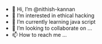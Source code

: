 - 👋 Hi, I’m @nithish-kannan
- 👀 I’m interested in ethical hacking
- 🌱 I’m currently learning java script
- 💞️ I’m looking to collaborate on ...
- 📫 How to reach me ...

<!---
nithish-kannan/nithish-kannan is a ✨ special ✨ repository because its `README.md` (this file) appears on your GitHub profile.
You can click the Preview link to take a look at your changes.
--->
